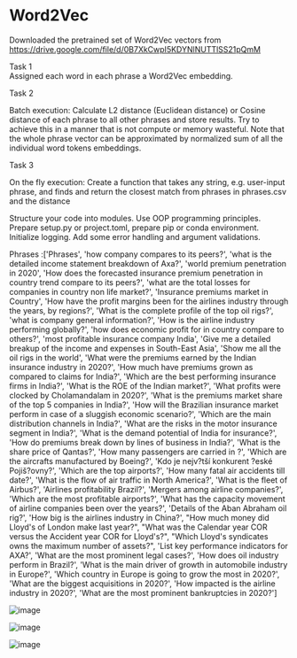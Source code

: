 # Word2Vec

Downloaded the pretrained set of Word2Vec vectors from https://drive.google.com/file/d/0B7XkCwpI5KDYNlNUTTlSS21pQmM

Task 1				
Assigned each word in each phrase a Word2Vec embedding.				

Task 2

Batch execution: Calculate L2 distance (Euclidean distance) or Cosine distance of each phrase to all other phrases and store results. Try to achieve this in a manner that is not compute or memory wasteful. Note that the whole phrase vector can be approximated by normalized sum of all the individual word tokens embeddings.	

Task 3

On the fly execution: Create a function that takes any string, e.g. user-input phrase, and finds and return the closest match from phrases in phrases.csv and the distance				
				
Structure your code into modules. Use OOP programming principles. Prepare setup.py or project.toml, prepare pip or conda environment. Initialize logging. Add some error handling and argument validations.		


Phrases :['Phrases', 'how company compares to its peers?', 'what is the detailed income statement breakdown of Axa?', 'world premium penetration in 2020', 'How does the forecasted insurance premium penetration in country trend compare to its peers?', 'what are the total losses for companies in country  non life market?', 'Insurance premiums market in Country', 'How have the profit margins been for the airlines industry through the years, by regions?', 'What is the complete profile of the top oil rigs?', 'what is company general information?', 'How is the airline industry performing globally?', 'how does economic profit for in country compare to others?', 'most profitable insurance company India', 'Give me a detailed breakup of the income and expenses in South-East Asia', 'Show me all the oil rigs in the world', 'What were the premiums earned by the Indian insurance industry in 2020?', 'How much have premiums grown as compared to claims for India?', 'Which are the best performing insurance firms in India?', 'What is the ROE of the Indian market?', 'What profits were clocked by Cholamandalam in 2020?', 'What is the premiums market share of the top 5 companies in India?', 'How will the Brazilian insurance market perform in case of a sluggish economic scenario?', 'Which are the main distribution channels in India?', 'What are the risks in the motor insurance segment in India?', 'What is the demand potential of India for insurance?', 'How do premiums break down by lines of business in India?', 'What is the share price of Qantas?', 'How many passengers are carried in ?', 'Which are the aircrafts manufactured by Boeing?', 'Kdo je nejv?tší konkurent ?eské Pojiš?ovny?', 'Which are the top airports?', 'How many fatal air accidents till date?', 'What is the flow of air traffic in North America?', 'What is the fleet of Airbus?', 'Airlines profitability Brazil?', 'Mergers among airline companies?', 'Which are the most profitable airports?', 'What has the capacity movement of airline companies been over the years?', 'Details of the Aban Abraham oil rig?', 'How big is the airlines industry in China?', "How much money did Lloyd's of London make last year?", "What was the Calendar year COR versus the Accident year COR for Lloyd's?", "Which Lloyd's syndicates owns the maximum number of assets?", 'List key performance indicators for AXA?', 'What are the most prominent legal cases?', 'How does oil industry perform in Brazil?', 'What is the main driver of growth in automobile industry in Europe?', 'Which country in Europe is going to grow the most in 2020?', 'What are the biggest acquisitions in 2020?', 'How impacted is the airline industry in 2020?', 'What are the most prominent bankruptcies in 2020?']


![image](https://github.com/HarshMishra3007/Word2Vec/assets/122306414/551f1b3f-d403-4ea9-bdc3-36684d368457)


![image](https://github.com/HarshMishra3007/Word2Vec/assets/122306414/8d8d69f0-ea2b-43d0-b219-4f04a219dd70)



![image](https://github.com/HarshMishra3007/Word2Vec/assets/122306414/bf4685fa-5c9d-47fb-b090-fbf143a5a7d0)

